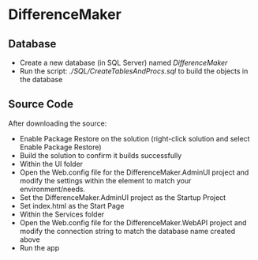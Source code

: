 # DifferenceMaker

## Database
* Create a new database (in SQL Server) named _DifferenceMaker_
* Run the script: _./SQL/CreateTablesAndProcs.sql_ to build the objects in the database

## Source Code
After downloading the source:

* Enable Package Restore on the solution (right-click solution and select Enable Package Restore)
* Build the solution to confirm it builds successfully
* Within the UI folder
 * Open the Web.config file for the DifferenceMaker.AdminUI project and modify the settings within the <AppSettings> element to match your environment/needs.
 * Set the DifferenceMaker.AdminUI project as the Startup Project
 * Set index.html as the Start Page
* Within the Services folder
 * Open the Web.config file for the DifferenceMaker.WebAPI project and modify the connection string to match the database name created above
* Run the app
